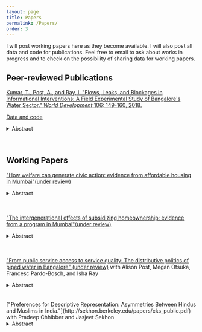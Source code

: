```yaml
---
layout: page
title: Papers
permalink: /Papers/
order: 3
---
```


I will post working papers here as they become available. I will also post all data and code for publications. Feel free to email to ask about works in progress and to check on the possibility of sharing data for working papers. 

## Peer-reviewed Publications
 
[Kumar, T., Post, A., and Ray, I. "Flows, Leaks, and Blockages in Informational Interventions: A Field Experimental Study of Bangalore's Water Sector." *World Development* 106: 149-160, 2018.](https://docs.google.com/viewer?a=v&pid=sites&srcid=ZGVmYXVsdGRvbWFpbnxhbGlzb25lcG9zdHxneDo2MjRlMWRiZDNlYzJlNWRl) 

[Data and code](https://dataverse.harvard.edu/dataset.xhtml?persistentId=doi:10.7910/DVN/ZMYDWN) 
<details>
  <summary>Abstract</summary>
Under what circumstances might providing citizens with information compensate for unreliable public services? We present a field-experimental evaluation of a program that provided households in Bangalore with advance notification of intermittently provided piped water. The implementers expected that increasing service predictability would reduce wait times for water, reduce costs related to waiting, and improve citizen-state relationships. As many citizens did not receive accurate information, our study detected no impacts on household wait times for water or state-citizen relations. Nonetheless, our study suggests that notifications about water timing reduced stress, especially among low income populations. These findings indicate that greater attention should be paid to both psychological outcomes and the information production and dissemination chain in information interventions. We introduce a causal framework for analyzing “information pipelines” to enable such efforts.
</details> <br/><br/>   
   
## Working Papers

["How welfare can generate civic action: evidence from affordable housing in Mumbai"(under review)](Kumar_APSA_2019.pdf) 
<details>
  <summary>Abstract</summary>
Do welfare programs affect beneficiaries' likelihood of demanding government resources and services? Demand-making in middle and low-income countries is often described as being driven by a need for material resources, suggesting that receiving government benefits may decrease one's need to participate in such activity. Research on "policy feedback" in the United States, however, shows that resources delivered by programs simultaneously increase recipients' capacity for action and motivate them to protect these resources. I study the effects of a common welfare policy, namely subsidizing homeownership, on local-level demand-making in Mumbai, India. Through a natural experiment consisting of interviews of 834 applicants of subsidized housing lotteries 3-5 years after implementation, I find that winning an apartment increases both reported political participation to improve neighborhoods and knowledge about local politics, even among those who rent out the apartments. I present evidence suggesting that important mechanisms for these effects include changes in winners' attitudes and an increased interest in improving local communities. This study demonstrates that rather than mitigating the need for resources from local governments, welfare policies can actually generate self-interested local civic action by facilitating collective demand-making activity among groups of beneficiaries. </details>  <br/><br/>   


["The intergenerational effects of subsidizing homeownership: evidence from a program in Mumbai"(under review)](Kumar_intergenerational.pdf) 
<details>
  <summary>Abstract</summary>
 Are there intergenerational effects of subsidizing homeownership? This wealth transfer to beneficiaries is implemented in many forms across the globe, including mortgage and home-price subsidies. This study uses a natural experiment in the form of a housing lottery in Mumbai and finds that three to five years after implementation, beneficiaries have higher levels of educational attainment than non-beneficiaries, with effects concentrated among school-age youth. Contrary to expectations that unearned income might decrease labor supply, the intervention increases rates of employment, particularly full-time employment among youth. Effects are accompanied by changes in winners' attitudes. They also occur in spite of the fact that winners tend to live in neighborhoods with poorer school quality and lower rates of literacy and employment than non-winners. The paper is among the first to analyze the household-level effects of a widespread policy and presents findings that differ significantly from other studies of wealth shocks.   </details>  <br/><br/>   


 
  
["From public service access to service quality: The distributive politics of piped water in Bangalore" (under review)](https://watson.brown.edu/southasia/files/southasia/imce/events/Spring2018/Postetal.intermittency4.20.pdf) with Alison Post, Megan Otsuka, Francesc Pardo-Bosch, and Isha Ray 
<details>
  <summary>Abstract</summary>
Infrastructure services such as water, electricity, and mass transit are central to urban livelihoods. While the political economy literature on local public goods provision has examined patterns of expenditure on and access to infrastructure, variation in service quality for those receiving networked services has received far less attention. In this paper, we examine the distribution of service intermittency, which detracts from service quality and imposes significant welfare costs. We disaggregate intermittency into four dimensions: predictability, frequency, duration, and throughput. We extend arguments from the distributive politics literature to predict the allocation of burdens associated with intermittency among households; we show that this literature has paid insufficient attention to how network structures affect the ability of state or city officials to differentially channel service flows. We illustrate the importance of different dimensions of intermittency and network structure through an analysis of the political geography of piped water supply in Bangalore, India. We find that variation occurs at the “valve area” level, or the smallest units at which water pressure can be distributed, and not at the household-level. Households in low-income valve areas receive more frequent and regular service than those in more affluent ones, contrary to predictions from the distributive politics literature. Our work suggests that the distributive politics of network access differ significantly from those affecting water flows within the network.
</details>  
<br/><br/>   
 ["Preferences for Descriptive Representation: Asymmetries Between Hindus and Muslims in India."](http://sekhon.berkeley.edu/papers/cks_public.pdf) with Pradeep Chhibber and Jasjeet Sekhon 
 <details>
  <summary>Abstract</summary>
Do minorities have a preference for descriptive representation? We address this question in India, a deeply religious society that has experienced extensive conflict between its Hindu majority and Muslim minority populations. Existing studies of preferences in such settings tend to attribute vote choice to strategic behavior by voters and parties. But because an election is a strategic context, voting outcomes usually reveal not the ideal preferences of voters, but rather their preferences mediated through a political and institutional context. Our research instead seeks to reveal ideal preferences through multiple experiments in diverse strategic settings in India. We find that within and across state lines, Muslims express a preference for co-religious candidates, but Hindus do not. Our findings support the idea that minorities may have a preference for descriptive representation even when it is not strategic to vote for coethnic or co-religious candidates.</details>  

  






